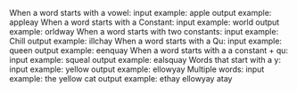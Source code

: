 When a word starts with a vowel:
  input example: apple
  output example: appleay
When a word starts with a Constant:
    input example: world
    output example: orldway
When a word starts with two constants:
  input example: Chill
  output example: illchay
When a word starts with a Qu:
  input example: queen
  output example: eenquay
When a word starts with a a constant + qu:
  input example: squeal
  output example: ealsquay
Words that start with a y:
  input example: yellow
  output example: ellowyay
Multiple words:
  input example: the yellow cat
  output example: ethay ellowyay atay
